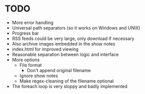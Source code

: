 TODO
====
* More error handling
* Universal path separators (so it works on Windows and UNIX)
* Progress bar
* RSS feeds could be very large, only download if necessary
* Also archive images embedded in the show notes
* index.html for improved viewing
* Reasonable separation between logic and interface
* More options
    - File format
        - Don't append original filename
    - Ignore show notes
    - Make regex-cleaning of the filename optional
* The foreach loop is very sloppy and badly implemented